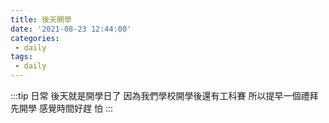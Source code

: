 ```yaml
---
title: 後天開學
date: '2021-08-23 12:44:00'
categories:
 - daily
tags:
 - daily
---
```


:::tip 日常
後天就是開學日了
因為我們學校開學後還有工科賽
所以提早一個禮拜先開學
感覺時間好趕 怕
:::